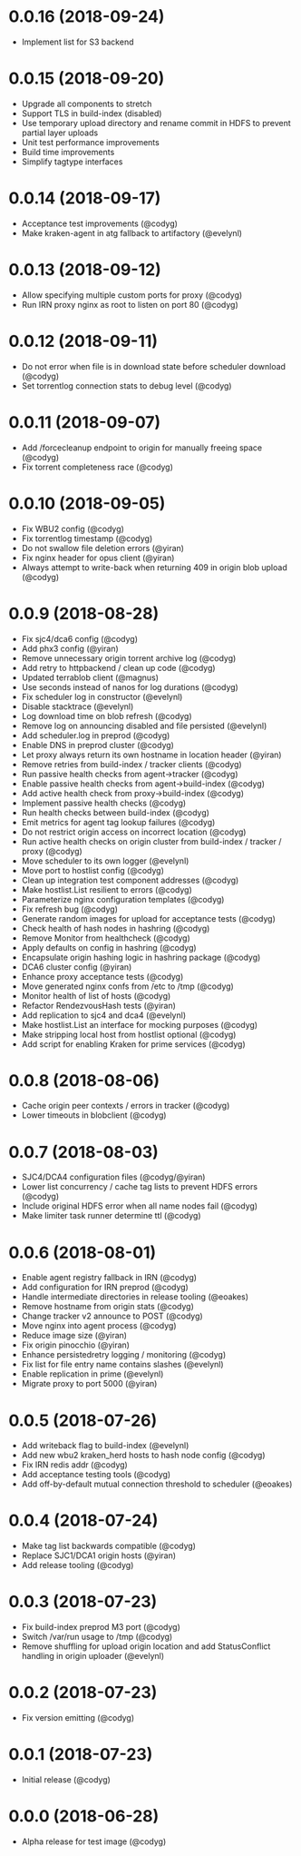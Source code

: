 0.0.16 (2018-09-24)
====
- Implement list for S3 backend

0.0.15 (2018-09-20)
====
- Upgrade all components to stretch
- Support TLS in build-index (disabled)
- Use temporary upload directory and rename commit in HDFS to prevent partial layer uploads
- Unit test performance improvements
- Build time improvements
- Simplify tagtype interfaces

0.0.14 (2018-09-17)
====
- Acceptance test improvements (@codyg)
- Make kraken-agent in atg fallback to artifactory (@evelynl)

0.0.13 (2018-09-12)
====
- Allow specifying multiple custom ports for proxy (@codyg)
- Run IRN proxy nginx as root to listen on port 80 (@codyg)

0.0.12 (2018-09-11)
====
- Do not error when file is in download state before scheduler download (@codyg)
- Set torrentlog connection stats to debug level (@codyg)

0.0.11 (2018-09-07)
====
- Add /forcecleanup endpoint to origin for manually freeing space (@codyg)
- Fix torrent completeness race (@codyg)

0.0.10 (2018-09-05)
====
- Fix WBU2 config (@codyg)
- Fix torrentlog timestamp (@codyg)
- Do not swallow file deletion errors (@yiran)
- Fix nginx header for opus client (@yiran)
- Always attempt to write-back when returning 409 in origin blob upload (@codyg)

0.0.9 (2018-08-28)
====
- Fix sjc4/dca6 config (@codyg)
- Add phx3 config (@yiran)
- Remove unnecessary origin torrent archive log (@codyg)
- Add retry to httpbackend / clean up code (@codyg)
- Updated terrablob client (@magnus)
- Use seconds instead of nanos for log durations (@codyg)
- Fix scheduler log in constructor (@evelynl)
- Disable stacktrace (@evelynl)
- Log download time on blob refresh (@codyg)
- Remove log on announcing disabled and file persisted (@evelynl)
- Add scheduler.log in preprod (@codyg)
- Enable DNS in preprod cluster (@codyg)
- Let proxy always return its own hostname in location header (@yiran)
- Remove retries from build-index / tracker clients (@codyg)
- Run passive health checks from agent->tracker (@codyg)
- Enable passive health checks from agent->build-index (@codyg)
- Add active health check from proxy->build-index (@codyg)
- Implement passive health checks (@codyg)
- Run health checks between build-index (@codyg)
- Emit metrics for agent tag lookup failures (@codyg)
- Do not restrict origin access on incorrect location (@codyg)
- Run active health checks on origin cluster from build-index / tracker / proxy (@codyg)
- Move scheduler to its own logger (@evelynl)
- Move port to hostlist config (@codyg)
- Clean up integration test component addresses (@codyg)
- Make hostlist.List resilient to errors (@codyg)
- Parameterize nginx configuration templates (@codyg)
- Fix refresh bug (@codyg)
- Generate random images for upload for acceptance tests (@codyg)
- Check health of hash nodes in hashring (@codyg)
- Remove Monitor from healthcheck (@codyg)
- Apply defaults on config in hashring (@codyg)
- Encapsulate origin hashing logic in hashring package (@codyg)
- DCA6 cluster config (@yiran)
- Enhance proxy acceptance tests (@codyg)
- Move generated nginx confs from /etc to /tmp (@codyg)
- Monitor health of list of hosts (@codyg)
- Refactor RendezvousHash tests (@yiran)
- Add replication to sjc4 and dca4 (@evelynl)
- Make hostlist.List an interface for mocking purposes (@codyg)
- Make stripping local host from hostlist optional (@codyg)
- Add script for enabling Kraken for prime services (@codyg)

0.0.8 (2018-08-06)
====
- Cache origin peer contexts / errors in tracker (@codyg)
- Lower timeouts in blobclient (@codyg)

0.0.7 (2018-08-03)
====
- SJC4/DCA4 configuration files (@codyg/@yiran)
- Lower list concurrency / cache tag lists to prevent HDFS errors (@codyg)
- Include original HDFS error when all name nodes fail (@codyg)
- Make limiter task runner determine ttl (@codyg)

0.0.6 (2018-08-01)
====
- Enable agent registry fallback in IRN (@codyg)
- Add configuration for IRN preprod (@codyg)
- Handle intermediate directories in release tooling (@eoakes)
- Remove hostname from origin stats (@codyg)
- Change tracker v2 announce to POST (@codyg)
- Move nginx into agent process (@codyg)
- Reduce image size (@yiran)
- Fix origin pinocchio (@yiran)
- Enhance persistedretry logging / monitoring (@codyg)
- Fix list for file entry name contains slashes (@evelynl)
- Enable replication in prime (@evelynl)
- Migrate proxy to port 5000 (@yiran)

0.0.5 (2018-07-26)
====
- Add writeback flag to build-index (@evelynl)
- Add new wbu2 kraken_herd hosts to hash node config (@codyg)
- Fix IRN redis addr (@codyg)
- Add acceptance testing tools (@codyg)
- Add off-by-default mutual connection threshold to scheduler (@eoakes)

0.0.4 (2018-07-24)
====
- Make tag list backwards compatible (@codyg)
- Replace SJC1/DCA1 origin hosts (@yiran)
- Add release tooling (@codyg)

0.0.3 (2018-07-23)
====
- Fix build-index preprod M3 port (@codyg)
- Switch /var/run usage to /tmp (@codyg)
- Remove shuffling for upload origin location and add StatusConflict handling in origin uploader (@evelynl)

0.0.2 (2018-07-23)
====
- Fix version emitting (@codyg)

0.0.1 (2018-07-23)
====
- Initial release (@codyg)

0.0.0 (2018-06-28)
====
- Alpha release for test image (@codyg)
